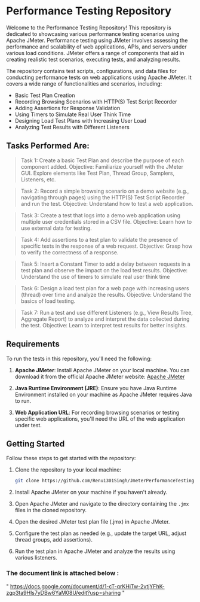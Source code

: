 # Performance Testing Repository

Welcome to the Performance Testing Repository! This repository is dedicated to showcasing various performance testing scenarios using Apache JMeter. Performance testing using JMeter involves assessing the performance and scalability of web applications, APIs, and servers under various load conditions. JMeter offers a range of components that aid in creating realistic test scenarios, executing tests, and analyzing results. 

The repository contains test scripts, configurations, and data files for conducting performance tests on web applications using Apache JMeter. It covers a wide range of functionalities and scenarios, including:

- Basic Test Plan Creation
- Recording Browsing Scenarios with HTTP(S) Test Script Recorder
- Adding Assertions for Response Validation
- Using Timers to Simulate Real User Think Time
- Designing Load Test Plans with Increasing User Load
- Analyzing Test Results with Different Listeners



## Tasks Performed  Are:

> Task 1: Create a basic Test Plan and describe the purpose of each component added.
> Objective: Familiarize yourself with the JMeter GUI. Explore elements like Test Plan, Thread Group, Samplers, Listeners, etc.

> Task 2: Record a simple browsing scenario on a demo website (e.g., navigating through pages) using the HTTP(S) Test Script Recorder and run the test.
> Objective: Understand how to test a web application.

> Task 3: Create a test that logs into a demo web application using multiple user credentials stored in a CSV file.
> Objective: Learn how to use external data for testing.

> Task 4: Add assertions to a test plan to validate the presence of specific texts in the response of a web request.
> Objective: Grasp how to verify the correctness of a response.

> Task 5: Insert a Constant Timer to add a delay between requests in a test plan and observe the impact on the load test results.
> Objective: Understand the use of timers to simulate real user think time

> Task 6: Design a load test plan for a web page with increasing users (thread) over time and analyze the results.
> Objective: Understand the basics of load testing.

> Task 7: Run a test and use different Listeners (e.g., View Results Tree, Aggregate Report) to analyze and interpret the data collected during the test.
> Objective: Learn to interpret test results for better insights.

## Requirements

To run the tests in this repository, you'll need the following:

1. **Apache JMeter**: Install Apache JMeter on your local machine. You can download it from the official Apache JMeter website: [Apache JMeter](https://jmeter.apache.org/download_jmeter.cgi)

2. **Java Runtime Environment (JRE)**: Ensure you have Java Runtime Environment installed on your machine as Apache JMeter requires Java to run.

3. **Web Application URL**: For recording browsing scenarios or testing specific web applications, you'll need the URL of the web application under test.

## Getting Started

Follow these steps to get started with the repository:

1. Clone the repository to your local machine:

    ```bash
    git clone https://github.com/Renu1301Singh/JmeterPerformanceTesting.git
    ```

2. Install Apache JMeter on your machine if you haven't already.

3. Open Apache JMeter and navigate to the directory containing the `.jmx` files in the cloned repository.

4. Open the desired JMeter test plan file (.jmx) in Apache JMeter.

5. Configure the test plan as needed (e.g., update the target URL, adjust thread groups, add assertions).

6. Run the test plan in Apache JMeter and analyze the results using various listeners.


### The document link is attached below :
  " https://docs.google.com/document/d/1-cT-qrKHiTw-2vtjYFhK-zgp3ta9Hls7yDBw6YaM08U/edit?usp=sharing "
